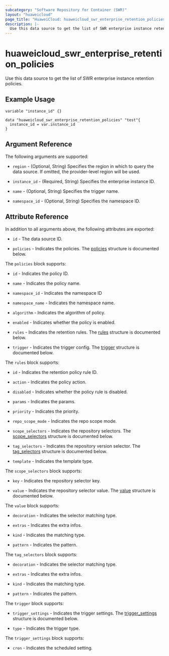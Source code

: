 ```yaml
---
subcategory: "Software Repository for Container (SWR)"
layout: "huaweicloud"
page_title: "HuaweiCloud: huaweicloud_swr_enterprise_retention_policies"
description: |-
  Use this data source to get the list of SWR enterprise instance retention policies.
---
```


# huaweicloud_swr_enterprise_retention_policies

Use this data source to get the list of SWR enterprise instance retention policies.

## Example Usage

```hcl
variable "instance_id" {}

data "huaweicloud_swr_enterprise_retention_policies" "test"{
  instance_id = var.instance_id
}
```

## Argument Reference

The following arguments are supported:

* `region` - (Optional, String) Specifies the region in which to query the data source.
  If omitted, the provider-level region will be used.

* `instance_id` - (Required, String) Specifies the enterprise instance ID.

* `name` - (Optional, String) Specifies the trigger name.

* `namespace_id` - (Optional, String) Specifies the namespace ID.

## Attribute Reference

In addition to all arguments above, the following attributes are exported:

* `id` - The data source ID.

* `policies` - Indicates the policies.
  The [policies](#attrblock--policies) structure is documented below.

<a name="attrblock--policies"></a>
The `policies` block supports:

* `id` - Indicates the policy ID.

* `name` - Indicates the policy name.

* `namespace_id` - Indicates the namespace ID

* `namespace_name` - Indicates the namespace name.

* `algorithm` - Indicates the algorithm of policy.

* `enabled` - Indicates whether the policy is enabled.

* `rules` - Indicates the retention rules.
  The [rules](#attrblock--policies--rules) structure is documented below.

* `trigger` - Indicates the trigger config.
  The [trigger](#attrblock--policies--trigger) structure is documented below.

<a name="attrblock--policies--rules"></a>
The `rules` block supports:

* `id` - Indicates the retention policy rule ID.

* `action` - Indicates the policy action.

* `disabled` - Indicates whether the policy rule is disabled.

* `params` - Indicates the params.

* `priority` - Indicates the priority.

* `repo_scope_mode` - Indicates the repo scope mode.

* `scope_selectors` - Indicates the repository selectors.
  The [scope_selectors](#attrblock--policies--rules--scope_selectors) structure is documented below.

* `tag_selectors` - Indicates the repository version selector.
  The [tag_selectors](#attrblock--policies--rules--tag_selectors) structure is documented below.

* `template` - Indicates the template type.

<a name="attrblock--policies--rules--scope_selectors"></a>
The `scope_selectors` block supports:

* `key` - Indicates the repository selector key.

* `value` - Indicates the repository selector value.
  The [value](#attrblock--policies--rules--scope_selectors--value) structure is documented below.

<a name="attrblock--policies--rules--scope_selectors--value"></a>
The `value` block supports:

* `decoration` - Indicates the selector matching type.

* `extras` - Indicates the extra infos.

* `kind` - Indicates the matching type.

* `pattern` - Indicates the pattern.

<a name="attrblock--policies--rules--tag_selectors"></a>
The `tag_selectors` block supports:

* `decoration` - Indicates the selector matching type.

* `extras` - Indicates the extra infos.

* `kind` - Indicates the matching type.

* `pattern` - Indicates the pattern.

<a name="attrblock--policies--trigger"></a>
The `trigger` block supports:

* `trigger_settings` - Indicates the trigger settings.
  The [trigger_settings](#attrblock--policies--trigger--trigger_settings) structure is documented below.

* `type` - Indicates the trigger type.

<a name="attrblock--policies--trigger--trigger_settings"></a>
The `trigger_settings` block supports:

* `cron` - Indicates the scheduled setting.
